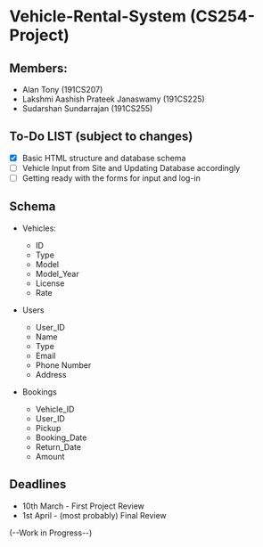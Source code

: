 # Vehicle-Rental-System (CS254-Project)

## Members:
- Alan Tony (191CS207)
- Lakshmi Aashish Prateek Janaswamy (191CS225)
- Sudarshan Sundarrajan (191CS255)
    
## To-Do LIST (subject to changes)
 - [X] Basic HTML structure and database schema
 - [ ] Vehicle Input from Site and Updating Database accordingly
 - [ ] Getting ready with the forms for input and log-in
    
## Schema
- Vehicles:
  - ID
  - Type
  - Model
  - Model_Year
  - License
  - Rate
     
- Users
  - User_ID
  - Name
  - Type
  - Email
  - Phone Number
  - Address
 
- Bookings
  - Vehicle_ID
  - User_ID
  - Pickup
  - Booking_Date
  - Return_Date
  - Amount

## Deadlines
 - 10th March \- First Project Review
 - 1st April \- (most probably) Final Review


(--Work in Progress--)
